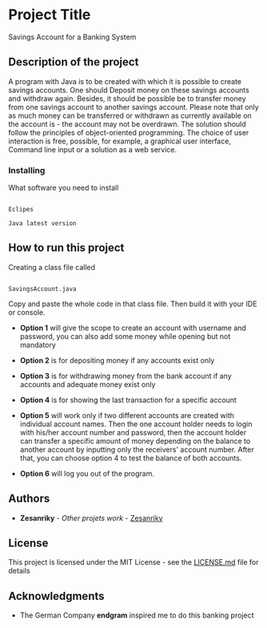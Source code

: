 # Project Title

Savings Account for a Banking System

## Description of the project

A program with Java is to be created with which it is possible to create savings accounts. One should
Deposit money on these savings accounts and withdraw again. Besides, it should be possible
be to transfer money from one savings account to another savings account. Please note that only as much money can be transferred or withdrawn as currently available on the account is - the account may not be overdrawn. The solution should follow the principles of object-oriented programming. The choice of user interaction is free, possible, for example, a graphical user interface, Command line input or a solution as a web service.

### Installing

What software you need to install

```

Eclipes 

Java latest version

```

## How to run this project

Creating a class file called 

```

SavingsAccount.java

```
Copy and paste the whole code in that class file. Then build it with your IDE or console. 

* **Option 1** will give the scope to create an account with username and password, you can also add some money while opening but not mandatory
 
* **Option 2** is for depositing money if any accounts exist only

* **Option 3** is for withdrawing money from the bank account if any accounts and adequate money exist only

* **Option 4** is for showing the last transaction for a specific account

* **Option 5** will work only if two different accounts are created with individual account names. Then the one account holder needs to login with his/her account number and password, then the account holder can transfer a specific amount of money depending on the balance to another account by inputting only the receivers' account number. After that, you can choose option 4 to test the balance of both accounts.      

* **Option 6** will log you out of the program.


## Authors

* **Zesanriky** - *Other projets work* - [Zesanriky](https://github.com/zesanriky)


## License

This project is licensed under the MIT License - see the [LICENSE.md](LICENSE.md) file for details

## Acknowledgments

* The German Company **endgram**  inspired me to do this banking project
